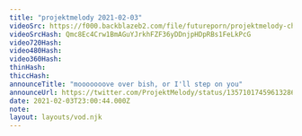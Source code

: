 ```yaml
---
title: "projektmelody 2021-02-03"
videoSrc: https://f000.backblazeb2.com/file/futureporn/projektmelody-chaturbate-2021-02-03.mp4
videoSrcHash: Qmc8Ec4Crw1BmAGuYJrkhFZF36yDDnjpHDpRBs1FeLkPcG
video720Hash: 
video480Hash: 
video360Hash: 
thinHash: 
thiccHash: 
announceTitle: "mooooooove over bish, or I'll step on you"
announceUrl: https://twitter.com/ProjektMelody/status/1357101745961328645
date: 2021-02-03T23:00:44.000Z
note: 
layout: layouts/vod.njk
---
```

